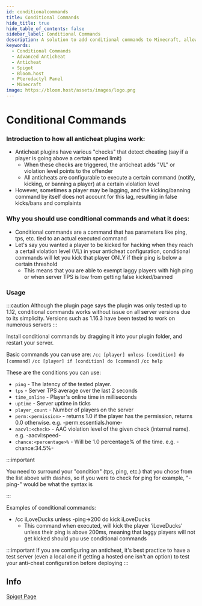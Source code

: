 ```yaml
---
id: conditionalcommands
title: Conditional Commands
hide_title: true
hide_table_of_contents: false
sidebar_label: Conditional Commands
description: A solution to add conditional commands to Minecraft, allowing more configurability with automated actions
keywords:
  - Conditional Commands
  - Advanced Anticheat
  - Anticheat
  - Spigot
  - Bloom.host
  - Pterodactyl Panel
  - Minecraft
image: https://bloom.host/assets/images/logo.png
---
```

# Conditional Commands

### Introduction to how all anticheat plugins work:
- Anticheat plugins have various "checks" that detect cheating (say if a player is going above a certain speed limit)
  - When these checks are triggered, the anticheat adds "VL" or violation level points to the offender
  - All anticheats are configurable to execute a certain command (notify, kicking, or banning a player) at a certain violation level
- However, sometimes a player may be lagging, and the kicking/banning command by itself does not account for this lag, resulting in false kicks/bans and complaints

### Why you should use conditional commands and what it does:
- Conditional commands are a command that has parameters like ping, tps, etc. tied to an actual executed command
- Let's say you wanted a player to be kicked for hacking when they reach a certail violation level (VL) in your anticheat configuration, conditional commands will let you kick that player ONLY if their ping is below a certain threshold
  - This means that you are able to exempt laggy players with high ping or when server TPS is low from getting false kicked/banned

### Usage
:::caution
Although the plugin page says the plugin was only tested up to 1.12, conditional commands works without issue on all server versions due to its simplicity. Versions such as 1.16.3 have been tested to work on numerous servers
:::

Install conditional commands by dragging it into your plugin folder, and restart your server.

Basic commands you can use are:
`/cc [player] unless [condition] do [command]`
`/cc [player] if [condition] do [command]`
`/cc help`

These are the conditions you can use:
- `ping` - The latency of the tested player.
- `tps` - Server TPS average over the last 2 seconds
- `time_online` - Player's online time in milliseconds
- `uptime` - Server uptime in ticks
- `player_count` - Number of players on the server
- `perm:<permission>` - returns 1.0 if the player has the permission, returns 0.0 otherwise. e.g. -perm:essentials.home-
- `aacvl:<check>` - AAC violation level of the given check (internal name). e.g. -aacvl:speed-
- `chance:<percentage>%` - Will be 1.0 percentage% of the time. e.g. -chance:34.5%-

:::important

You need to surround your "condition" (tps, ping, etc.) that you chose from the list above with dashes, so if you were to check for ping for example, "-ping-" would be what the syntax is

:::

Examples of conditional commands:
- /cc iLoveDucks unless -ping->200 do kick iLoveDucks
  - This command when executed, will kick the player 'iLoveDucks' unless their ping is above 200ms, meaning that laggy players will not get kicked should you use conditional commands

:::important
If you are configuring an anticheat, it's best practice to have a test server (even a local one if getting a hosted one isn't an option) to test your anti-cheat configuration before deploying 
:::

## Info

[Spigot Page](https://www.spigotmc.org/resources/conditionalcommands.14295/) 
